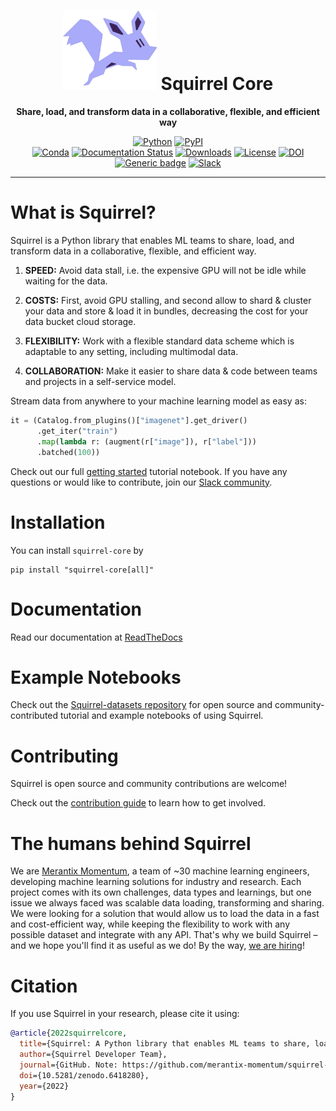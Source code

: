 <div align="center">
  
# <img src="https://raw.githubusercontent.com/merantix-momentum/squirrel-core/main/docs/_static/logo.png" width="150px"> Squirrel Core
  
**Share, load, and transform data in a collaborative, flexible, and efficient way**

[![Python](https://img.shields.io/pypi/pyversions/squirrel-core.svg?style=plastic)](https://badge.fury.io/py/squirrel-core)
[![PyPI](https://img.shields.io/pypi/v/squirrel-core?label=pypi%20package)](https://pypi.org/project/squirrel-core/)  
[![Conda](https://img.shields.io/conda/vn/conda-forge/squirrel-core)](https://anaconda.org/conda-forge/squirrel-core)
[![Documentation Status](https://readthedocs.org/projects/squirrel-core/badge/?version=latest)](https://squirrel-core.readthedocs.io/en/latest)
[![Downloads](https://static.pepy.tech/personalized-badge/squirrel-core?period=total&units=international_system&left_color=grey&right_color=blue&left_text=Downloads)](https://pepy.tech/project/squirrel-core)
[![License](https://img.shields.io/badge/License-Apache%202.0-blue.svg)](https://raw.githubusercontent.com/merantix-momentum/squirrel-core/main/LICENSE)
[![DOI](https://zenodo.org/badge/458099869.svg)](https://zenodo.org/badge/latestdoi/458099869)
[![Generic badge](https://img.shields.io/badge/Website-Merantix%20Momentum-blue)](https://merantix-momentum.com)
[![Slack](https://img.shields.io/badge/slack-chat-green.svg?logo=slack)](https://join.slack.com/t/squirrel-core/shared_invite/zt-14k6sk6sw-zQPHfqAI8Xq5WYd~UqgNFw)

</div>

---

# What is Squirrel?

Squirrel is a Python library that enables ML teams to share, load, and transform data in a collaborative, flexible, and efficient way.

1. **SPEED:** Avoid data stall, i.e. the expensive GPU will not be idle while waiting for the data. 

2. **COSTS:** First, avoid GPU stalling, and second allow to shard & cluster your data and store & load it in bundles, decreasing the cost for your data bucket cloud storage.

3. **FLEXIBILITY:** Work with a flexible standard data scheme which is adaptable to any setting, including multimodal data.

4. **COLLABORATION:** Make it easier to share data & code between teams and projects in a self-service model.

Stream data from anywhere to your machine learning model as easy as:
```python
it = (Catalog.from_plugins()["imagenet"].get_driver()
      .get_iter("train")
      .map(lambda r: (augment(r["image"]), r["label"]))
      .batched(100))
```

Check out our full [getting started](https://github.com/merantix-momentum/squirrel-datasets-core/blob/main/examples/01.Getting_Started.ipynb) tutorial notebook. If you have any questions or would like to contribute, join our [Slack community](https://join.slack.com/t/squirrel-core/shared_invite/zt-14k6sk6sw-zQPHfqAI8Xq5WYd~UqgNFw).

# Installation
You can install `squirrel-core` by 
```shell
pip install "squirrel-core[all]"
```

# Documentation

Read our documentation at [ReadTheDocs](https://squirrel-core.readthedocs.io/en/latest)

# Example Notebooks
Check out the [Squirrel-datasets repository](https://github.com/merantix-momentum/squirrel-datasets-core/tree/main/examples) for open source and community-contributed tutorial and example notebooks of using Squirrel.

# Contributing
Squirrel is open source and community contributions are welcome!

Check out the [contribution guide](https://squirrel-core.readthedocs.io/en/latest/usage/contribute.html) to learn how to get involved.

# The humans behind Squirrel
We are [Merantix Momentum](https://merantix-momentum.com/), a team of ~30 machine learning engineers, developing machine learning solutions for industry and research. Each project comes with its own challenges, data types and learnings, but one issue we always faced was scalable data loading, transforming and sharing. We were looking for a solution that would allow us to load the data in a fast and cost-efficient way, while keeping the flexibility to work with any possible dataset and integrate with any API. That's why we build Squirrel – and we hope you'll find it as useful as we do! By the way, [we are hiring](https://merantix-momentum.com/about#jobs)!


# Citation

If you use Squirrel in your research, please cite it using:
```bibtex
@article{2022squirrelcore,
  title={Squirrel: A Python library that enables ML teams to share, load, and transform data in a collaborative, flexible, and efficient way.},
  author={Squirrel Developer Team},
  journal={GitHub. Note: https://github.com/merantix-momentum/squirrel-core},
  doi={10.5281/zenodo.6418280},
  year={2022}
}
```
